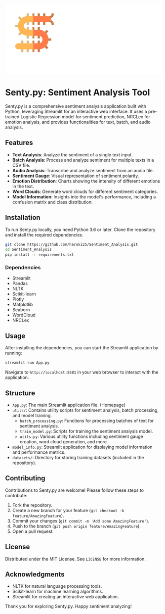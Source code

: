 <p align="center">
  <img src="./assets/name.png" />
</p>

# Senty.py: Sentiment Analysis Tool

Senty.py is a comprehensive sentiment analysis application built with Python, leveraging Streamlit for an interactive web interface. It uses a pre-trained Logistic Regression model for sentiment prediction, NRCLex for emotion analysis, and provides functionalities for text, batch, and audio analysis.

## Features

- **Text Analysis**: Analyze the sentiment of a single text input.
- **Batch Analysis**: Process and analyze sentiment for multiple texts in a CSV file.
- **Audio Analysis**: Transcribe and analyze sentiment from an audio file.
- **Sentiment Gauge**: Visual representation of sentiment polarity.
- **Emotion Distribution**: Charts showing the intensity of different emotions in the text.
- **Word Clouds**: Generate word clouds for different sentiment categories.
- **Model Information**: Insights into the model's performance, including a confusion matrix and class distribution.

## Installation

To run Senty.py locally, you need Python 3.6 or later. Clone the repository and install the required dependencies.

```bash
git clone https://github.com/haruki25/Sentiment_Analysis.git
cd Sentiment_Analysis
pip install -r requirements.txt
```

### Dependencies

- Streamlit
- Pandas
- NLTK
- Scikit-learn
- Plotly
- Matplotlib
- Seaborn
- WordCloud
- NRCLex

## Usage

After installing the dependencies, you can start the Streamlit application by running:

```bash
streamlit run App.py
```

Navigate to `http://localhost:8501` in your web browser to interact with the application.

## Structure

- `App.py`: The main Streamlit application file. (Homepage)
- `utils/`: Contains utility scripts for sentiment analysis, batch processing, and model training.
  - `batch_processing.py`: Functions for processing batches of text for sentiment analysis.
  - `train_model.py`: Scripts for training the sentiment analysis model.
  - `utils.py`: Various utility functions including sentiment gauge creation, word cloud generation, and more.
- `model_info.py`: Streamlit application for displaying model information and performance metrics.
- `datasets/`: Directory for storing training datasets (included in the repository).

## Contributing

Contributions to Senty.py are welcome! Please follow these steps to contribute:

1. Fork the repository.
2. Create a new branch for your feature (`git checkout -b feature/AmazingFeature`).
3. Commit your changes (`git commit -m 'Add some AmazingFeature'`).
4. Push to the branch (`git push origin feature/AmazingFeature`).
5. Open a pull request.

## License

Distributed under the MIT License. See `LICENSE` for more information.

## Acknowledgments

- NLTK for natural language processing tools.
- Scikit-learn for machine learning algorithms.
- Streamlit for creating an interactive web application.

Thank you for exploring Senty.py. Happy sentiment analyzing!
